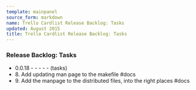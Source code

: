```yaml
---
template: mainpanel
source_form: markdown
name: Trello Cardlist Release Backlog: Tasks
updated: August 2015
title: Trello Cardlist Release Backlog: Tasks
---
```

### Release Backlog: Tasks

* 0\.0.18 - - - - - (tasks)
* 8\. Add updating man page to the makefile #docs
* 9\. Add the manpage to the distributed files, into the right places #docs

